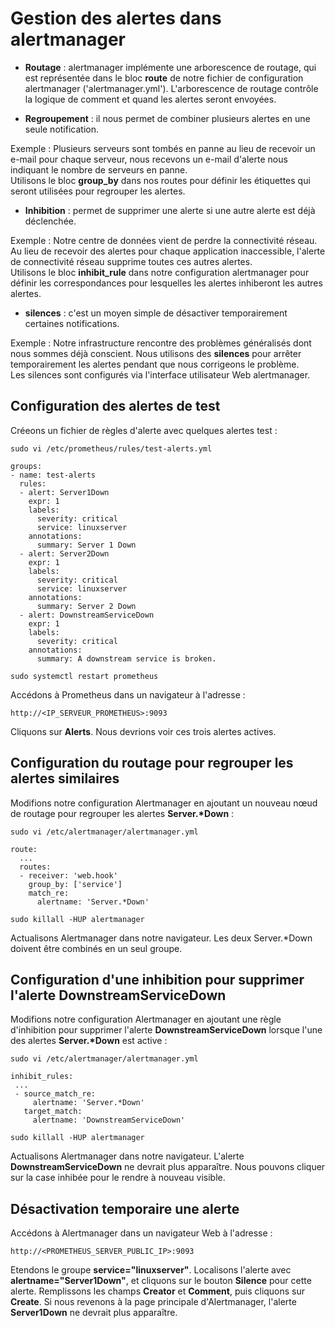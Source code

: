 # Gestion des alertes dans alertmanager
- **Routage** : alertmanager implémente une arborescence de routage, qui est représentée dans le bloc **route** de notre fichier de configuration alertmanager ('alertmanager.yml'). L'arborescence de routage contrôle la logique de comment et quand les alertes seront envoyées.

- **Regroupement** : il nous permet de combiner plusieurs alertes en une seule notification.<br>

Exemple : Plusieurs serveurs sont tombés en panne au lieu de recevoir un e-mail pour chaque serveur, nous recevons un e-mail d'alerte nous indiquant le nombre de serveurs en panne. <br> Utilisons le bloc **group_by** dans nos routes pour définir les étiquettes qui seront utilisées pour regrouper les alertes.

- **Inhibition** : permet de supprimer une alerte si une autre alerte est déjà déclenchée.<br>

Exemple : Notre centre de données vient de perdre la connectivité réseau. Au lieu de recevoir des alertes pour chaque application inaccessible, l'alerte de connectivité réseau supprime toutes ces autres alertes. <br> Utilisons le bloc **inhibit_rule** dans notre configuration alertmanager pour définir les correspondances pour lesquelles les alertes inhiberont les autres alertes.

- **silences** : c'est un moyen simple de désactiver temporairement certaines notifications. <br>

Exemple : Notre infrastructure rencontre des problèmes généralisés dont nous sommes déjà conscient. Nous utilisons des **silences** pour arrêter temporairement les alertes pendant que nous corrigeons le problème. <br> Les silences sont configurés via l'interface utilisateur Web alertmanager.

## Configuration des alertes de test
Créeons un fichier de règles d'alerte avec quelques alertes test :
```
sudo vi /etc/prometheus/rules/test-alerts.yml
```

```
groups:
- name: test-alerts
  rules:
  - alert: Server1Down
    expr: 1
    labels:
      severity: critical
      service: linuxserver
    annotations:
      summary: Server 1 Down
  - alert: Server2Down
    expr: 1
    labels:
      severity: critical
      service: linuxserver
    annotations:
      summary: Server 2 Down
  - alert: DownstreamServiceDown
    expr: 1
    labels:
      severity: critical
    annotations:
      summary: A downstream service is broken.
```

```
sudo systemctl restart prometheus
```

Accédons à Prometheus dans un navigateur à l'adresse :
```
http://<IP_SERVEUR_PROMETHEUS>:9093
```

Cliquons sur **Alerts**. Nous devrions voir ces trois alertes actives.

## Configuration du routage pour regrouper les alertes similaires
Modifions notre configuration Alertmanager en ajoutant un nouveau nœud de routage pour regrouper les alertes **Server.\*Down** :
```
sudo vi /etc/alertmanager/alertmanager.yml
```

```
route:
  ...
  routes:
  - receiver: 'web.hook'
    group_by: ['service']
    match_re:
      alertname: 'Server.*Down'
```

```
sudo killall -HUP alertmanager
```

Actualisons Alertmanager dans notre navigateur. Les deux Server.*Down doivent être combinés en un seul groupe.

## Configuration d'une inhibition pour supprimer l'alerte DownstreamServiceDown
Modifions notre configuration Alertmanager en ajoutant une règle d'inhibition pour supprimer l'alerte **DownstreamServiceDown** lorsque l'une des alertes **Server.\*Down** est active :
```
sudo vi /etc/alertmanager/alertmanager.yml
```

```
inhibit_rules:
 ...
 - source_match_re:
     alertname: 'Server.*Down'
   target_match:
     alertname: 'DownstreamServiceDown'
```

```
sudo killall -HUP alertmanager
```

Actualisons Alertmanager dans notre navigateur. L'alerte **DownstreamServiceDown** ne devrait plus apparaître. Nous pouvons cliquer sur la case inhibée pour le rendre à nouveau visible.

## Désactivation temporaire une alerte
Accédons à Alertmanager dans un navigateur Web à l'adresse : 

```
http://<PROMETHEUS_SERVER_PUBLIC_IP>:9093
```

Etendons le groupe **service="linuxserver"**. Localisons l'alerte avec **alertname="Server1Down"**, et cliquons sur le bouton **Silence** pour cette alerte. Remplissons les champs **Creator** et **Comment**, puis cliquons sur **Create**. Si nous revenons à la page principale d'Alertmanager, l'alerte **Server1Down** ne devrait plus apparaître.